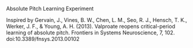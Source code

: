 Absolute Pitch Learning Experiment

Inspired by Gervain, J., Vines, B. W., Chen, L. M., Seo, R. J., Hensch, T. K., 
Werker, J. F., & Young, A. H. (2013). Valproate reopens critical-period learning 
of absolute pitch. Frontiers in Systems Neuroscience, 7, 102. doi:10.3389/fnsys.2013.00102
